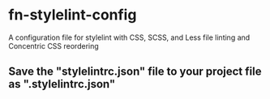 # fn-stylelint-config
A configuration file for stylelint with CSS, SCSS, and Less file linting and Concentric CSS reordering

## Save the "stylelintrc.json" file to your project file as ".stylelintrc.json"
